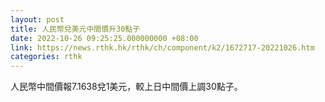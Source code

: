 ```yaml
---
layout: post
title: 人民幣兌美元中間價升30點子
date: 2022-10-26 09:25:25.000000000 +08:00
link: https://news.rthk.hk/rthk/ch/component/k2/1672717-20221026.htm
categories: rthk
---
```


人民幣中間價報7.1638兌1美元，較上日中間價上調30點子。

